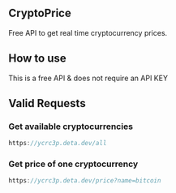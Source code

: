## CryptoPrice
Free API to get real time cryptocurrency prices.
## How to use
This is a free API & does not require an API KEY
## Valid Requests
### Get available cryptocurrencies
```js
https://ycrc3p.deta.dev/all
```
### Get price of one cryptocurrency
```js
https://ycrc3p.deta.dev/price?name=bitcoin
```
